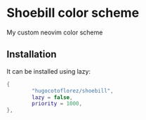 # Shoebill color scheme

My custom neovim color scheme

## Installation

It can be installed using lazy:

```lua 
{
        "hugocotoflorez/shoebill",
        lazy = false,
        priority = 1000,
},
```
